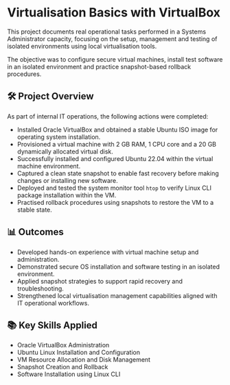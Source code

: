 # Virtualisation Basics with VirtualBox
This project documents real operational tasks performed in a Systems Administrator capacity, focusing on the setup, management and testing of isolated environments using local virtualisation tools.

The objective was to configure secure virtual machines, install test software in an isolated environment and practice snapshot-based rollback procedures.

## 🛠️ Project Overview
As part of internal IT operations, the following actions were completed:

- Installed Oracle VirtualBox and obtained a stable Ubuntu ISO image for operating system installation.
- Provisioned a virtual machine with 2 GB RAM, 1 CPU core and a 20 GB dynamically allocated virtual disk.
- Successfully installed and configured Ubuntu 22.04 within the virtual machine environment.
- Captured a clean state snapshot to enable fast recovery before making changes or installing new software.
- Deployed and tested the system monitor tool `htop` to verify Linux CLI package installation within the VM.
- Practised rollback procedures using snapshots to restore the VM to a stable state.

## 📊 Outcomes
- Developed hands-on experience with virtual machine setup and administration.
- Demonstrated secure OS installation and software testing in an isolated environment.
- Applied snapshot strategies to support rapid recovery and troubleshooting.
- Strengthened local virtualisation management capabilities aligned with IT operational workflows.

## 📚 Key Skills Applied
- Oracle VirtualBox Administration
- Ubuntu Linux Installation and Configuration
- VM Resource Allocation and Disk Management
- Snapshot Creation and Rollback
- Software Installation using Linux CLI
